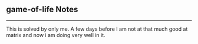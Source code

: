 <h2>game-of-life Notes</h2><hr>This is solved by only me. A few days before I am not at that much good at matrix and now i am doing very well in it. 